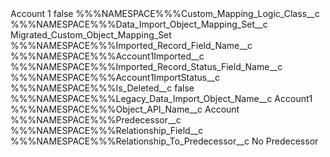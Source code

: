 <?xml version="1.0" encoding="UTF-8"?>
<CustomMetadata xmlns="http://soap.sforce.com/2006/04/metadata" xmlns:xsi="http://www.w3.org/2001/XMLSchema-instance" xmlns:xsd="http://www.w3.org/2001/XMLSchema">
    <label>Account 1</label>
    <protected>false</protected>
    <values>
        <field>%%%NAMESPACE%%%Custom_Mapping_Logic_Class__c</field>
        <value xsi:nil="true"/>
    </values>
    <values>
        <field>%%%NAMESPACE%%%Data_Import_Object_Mapping_Set__c</field>
        <value xsi:type="xsd:string">Migrated_Custom_Object_Mapping_Set</value>
    </values>
    <values>
        <field>%%%NAMESPACE%%%Imported_Record_Field_Name__c</field>
        <value xsi:type="xsd:string">%%%NAMESPACE%%%Account1Imported__c</value>
    </values>
    <values>
        <field>%%%NAMESPACE%%%Imported_Record_Status_Field_Name__c</field>
        <value xsi:type="xsd:string">%%%NAMESPACE%%%Account1ImportStatus__c</value>
    </values>
    <values>
        <field>%%%NAMESPACE%%%Is_Deleted__c</field>
        <value xsi:type="xsd:boolean">false</value>
    </values>
    <values>
        <field>%%%NAMESPACE%%%Legacy_Data_Import_Object_Name__c</field>
        <value xsi:type="xsd:string">Account1</value>
    </values>
    <values>
        <field>%%%NAMESPACE%%%Object_API_Name__c</field>
        <value xsi:type="xsd:string">Account</value>
    </values>
    <values>
        <field>%%%NAMESPACE%%%Predecessor__c</field>
        <value xsi:nil="true"/>
    </values>
    <values>
        <field>%%%NAMESPACE%%%Relationship_Field__c</field>
        <value xsi:nil="true"/>
    </values>
    <values>
        <field>%%%NAMESPACE%%%Relationship_To_Predecessor__c</field>
        <value xsi:type="xsd:string">No Predecessor</value>
    </values>
</CustomMetadata>
